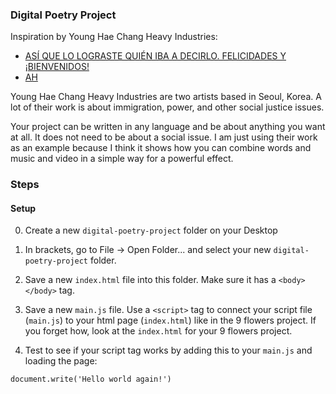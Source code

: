 ### Digital Poetry Project

Inspiration by Young Hae Chang Heavy Industries:
- [ASÍ QUE LO LOGRASTE QUIÉN IBA A DECIRLO. FELICIDADES Y ¡BIENVENIDOS!](http://yhchang.com/AS%C3%8D_QUE_LO_LOGRASTE_QUI%C3%89N_IBA_A_DECIRLO._FELICIDADES_Y_%C2%A1BIENVENIDO!_S_V.html)
- [AH](http://yhchang.com/AH_V.html)

Young Hae Chang Heavy Industries are two artists based in Seoul, Korea. A lot of their work is about immigration, power, and other social justice issues.

Your project can be written in any language and be about anything you want at all. It does not need to be about a social issue. I am just using their work as an example because I think it shows how you can combine words and music and video in a simple way for a powerful effect.

### Steps

#### Setup

0) Create a new `digital-poetry-project` folder on your Desktop

1) In brackets, go to File -> Open Folder... and select your new `digital-poetry-project` folder.

2) Save a new `index.html` file into this folder. Make sure it has a `<body></body>` tag.

3) Save a new `main.js` file. Use a `<script>` tag to connect your script file (`main.js`) to your html page (`index.html`) like in the 9 flowers project. If you forget how, look at the `index.html` for your 9 flowers project.

4) Test to see if your script tag works by adding this to your `main.js` and loading the page:

```
document.write('Hello world again!')
```

